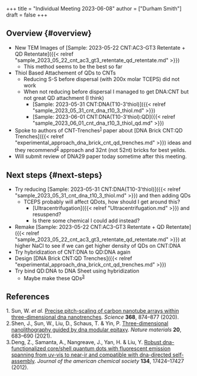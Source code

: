 +++
title = "Individual Meeting 2023-06-08"
author = ["Durham Smith"]
draft = false
+++

## Overview {#overview}

-   New TEM Images of [Sample: 2023-05-22 CNT:AC3-GT3 Retentate + QD Retentate]({{< relref "sample_2023_05_22_cnt_ac3_gt3_retentate_qd_retentate.md" >}})
    -   This method seems to be the best so far
-   Thiol Based Attachement of QDs to CNTs
    -   Reducing S-S before dispersal (with 200x molar TCEPS) did not work
    -   When not reducing before dispersal I managed to get DNA:CNT but not great QD attachment (I think)
        -   [Sample: 2023-05-31 CNT:DNA(T10-3'thiol)]({{< relref "sample_2023_05_31_cnt_dna_t10_3_thiol.md" >}})
        -   [Sample: 2023-06-01 CNT:DNA(T10-3'thiol):QD]({{< relref "sample_2023_06_01_cnt_dna_t10_3_thiol_qd.md" >}})
-   Spoke to authors of CNT-Trenches<sup><a href="#citeproc_bib_item_1">1</a></sup> paper about [DNA Brick CNT:QD Trenches]({{< relref "experimental_approach_dna_brick_cnt_qd_trenches.md" >}}) ideas and they recommend<sup><a href="#citeproc_bib_item_2">2</a></sup> approach and 32nt (not 52nt) bricks for best yeilds.
-   Will submit review of DNA29 paper today sometime after this meeting.


## Next steps {#next-steps}

-   Try reducing [Sample: 2023-05-31 CNT:DNA(T10-3'thiol)]({{< relref "sample_2023_05_31_cnt_dna_t10_3_thiol.md" >}}) and then adding QDs
    -   TCEPS probably will affect QDots, how should I get around this?
        -   [Ultracentrifugation]({{< relref "Ultracentrifugation.md" >}}) and resuspend?
        -   Is there some chemical I could add instead?
-   Remake [Sample: 2023-05-22 CNT:AC3-GT3 Retentate + QD Retentate]({{< relref "sample_2023_05_22_cnt_ac3_gt3_retentate_qd_retentate.md" >}}) at higher NaCl to see if we can get higher density of QDs on CNT:DNA
-   Try hybridization of CNT:DNA to QD:DNA again
-   Design [DNA Brick CNT:QD Trenches]({{< relref "experimental_approach_dna_brick_cnt_qd_trenches.md" >}})
-   Try bind QD:DNA to DNA Sheet using hybridization
    -   Maybe make these QDs<sup><a href="#citeproc_bib_item_3">3</a></sup>

## References

<style>.csl-left-margin{float: left; padding-right: 0em;}
 .csl-right-inline{margin: 0 0 0 1em;}</style><div class="csl-bib-body">
  <div class="csl-entry"><a id="citeproc_bib_item_1"></a>
    <div class="csl-left-margin">1.</div><div class="csl-right-inline">Sun, W. <i>et al.</i> <a href="https://doi.org/10.1126/science.aaz7440">Precise pitch-scaling of carbon nanotube arrays within three-dimensional dna nanotrenches</a>. <i>Science</i> <b>368</b>, 874–877 (2020).</div>
  </div>
  <div class="csl-entry"><a id="citeproc_bib_item_2"></a>
    <div class="csl-left-margin">2.</div><div class="csl-right-inline">Shen, J., Sun, W., Liu, D., Schaus, T. &#38; Yin, P. <a href="https://doi.org/10.1038/s41563-021-00930-7">Three-dimensional nanolithography guided by dna modular epitaxy</a>. <i>Nature materials</i> <b>20</b>, 683–690 (2021).</div>
  </div>
  <div class="csl-entry"><a id="citeproc_bib_item_3"></a>
    <div class="csl-left-margin">3.</div><div class="csl-right-inline">Deng, Z., Samanta, A., Nangreave, J., Yan, H. &#38; Liu, Y. <a href="https://doi.org/10.1021/ja3081023">Robust dna-functionalized core/shell quantum dots with fluorescent emission spanning from uv-vis to near-ir and compatible with dna-directed self-assembly</a>. <i>Journal of the american chemical society</i> <b>134</b>, 17424–17427 (2012).</div>
  </div>
</div>
